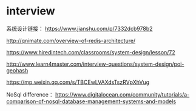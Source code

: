 # interview

系统设计链接：
https://www.jianshu.com/p/7332dcb978b2

http://qnimate.com/overview-of-redis-architecture/

https://www.hiredintech.com/classrooms/system-design/lesson/72

http://www.learn4master.com/interview-questions/system-design/poi-geohash

https://mp.weixin.qq.com/s/TBCEwLVAXdsTszRVpXhVug


NoSql difference：
https://www.digitalocean.com/community/tutorials/a-comparison-of-nosql-database-management-systems-and-models


